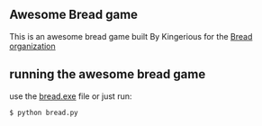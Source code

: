 ## Awesome Bread game

This is an awesome bread game built By Kingerious for the [Bread organization](https://discord.gg/dKaptM4Pgm)


## running the awesome bread game

use the [bread.exe](https://mdxwarriorxop.github.io/bread/) file or just run:

```bash
$ python bread.py
```
